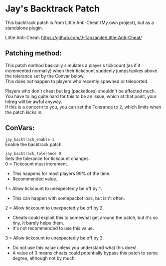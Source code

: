 # Jay's Backtrack Patch
This backtrack patch is from Little Anti-Cheat (My own project), but as a standalone plugin.

Little Anti-Cheat: https://github.com/J-Tanzanite/Little-Anti-Cheat/

## Patching method:
This patch method basically simulates a player's tickcount (as if it incremented normally) when their tickcount suddenly jumps/spikes above the tolerance set by the Convar below.\
This does not happen to players who recently spawned or teleported.

Players who don't cheat but lag (packetloss) shouldn't be affected much.\
You have to lag quite hard for this to be an issue, which at that point, your hitreg will be awful anyway.\
If this is a concern to you, you can set the Tolerance to 2, which limits when the patch kicks in.

## ConVars:
`jay_backtrack_enable 1`\
Enable the backtrack patch.

`jay_backtrack_tolerance 0`\
Sets the tolerance for tickcount changes.\
0 = Tickcount must increment.
- This happens for most players 99% of the time.
- Recommended value.

1 = Allow tickcount to unexpectedly be off by 1.
- This can happen with somepacket loss, but isn't often.

2 = Allow tickcount to unexpectedly be off by 2.
- Cheats could exploit this to somewhat get around the patch, but it's so tiny, it barely helps them.
- It's not recommended to use this value.

3 = Allow tickcount to unexpectedly be off by 3.
- Do not use this value unless you understand what this does!
- A value of 3 means cheats could potentially bypass this patch to some degree, although not by much.
